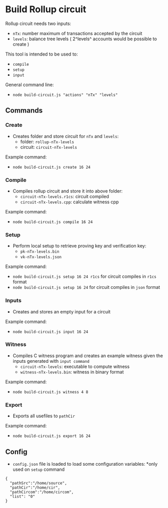 # Build Rollup circuit

Rollup circuit needs two inputs:
- `nTx`: number maximum of transactions accepted by the circuit
- `levels`: balance tree levels ( 2^levels^ accounts would be possible to create )

This tool is intended to be used to:
- `compile`
- `setup`
- `input`

General command line:
  - `node build-circuit.js "actions" "nTx" "levels"`

## Commands

### Create
- Creates folder and store circuit for `nTx` and `levels`:
  - folder: `rollup-nTx-levels`
  - circuit: `circuit-nTx-levels`

Example command: 
  - `node build-circuit.js create 16 24`

### Compile
- Compiles rollup circuit and store it into above folder:
  - `circuit-nTx-levels.r1cs`: circuit compiled
  - `circuit-nTx-levels.cpp`: calculate witness cpp

Example command: 
  - `node build-circuit.js compile 16 24`

### Setup
- Perform local setup to retrieve proving key and verification key:
  - `pk-nTx-levels.bin`
  - `vk-nTx-levels.json`

Example command:
  - `node build-circuit.js setup 16 24 r1cs` for circuit compiles in `r1cs` format
  - `node build-circuit.js setup 16 24` for circuit compiles in `json` format

### Inputs
- Creates and stores an empty input for a circuit

Example command:
  - `node build-circuit.js input 16 24`

### Witness
- Compiles C witness program and creates an example witness given the inputs generated with `input command`
  - `circuit-nTx-levels`: executable to compute witness
  - `witness-nTx-levels.bin`: witness in binary format

Example command:
  - `node build-circuit.js witness 4 8`

### Export
- Exports all usefiles to `pathCir`

Example command:
  - `node build-circuit.js export 16 24`

## Config
- `config.json` file is loaded to load some configuration variables:
*only used on `setup` command
```
{
  "pathSrc":"/home/source",
  "pathCir":"/home/cir",
  "pathCircom":"/home/circom",
  "list": "0"
}
```